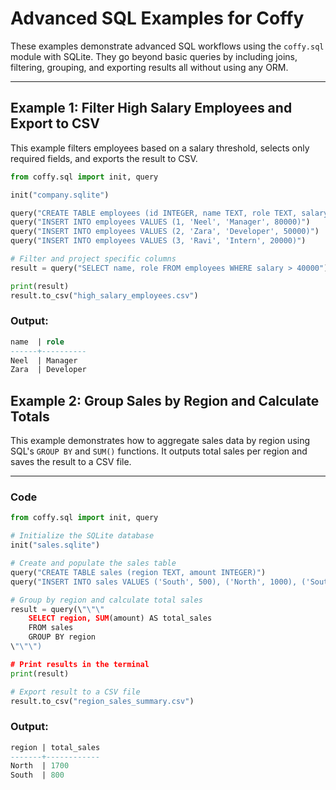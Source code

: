 # Advanced SQL Examples for Coffy

These examples demonstrate advanced SQL workflows using the `coffy.sql` module with SQLite. They go beyond basic queries by including joins, filtering, grouping, and exporting results  all without using any ORM.

---

## Example 1: Filter High Salary Employees and Export to CSV

This example filters employees based on a salary threshold, selects only required fields, and exports the result to CSV.

```python
from coffy.sql import init, query

init("company.sqlite")

query("CREATE TABLE employees (id INTEGER, name TEXT, role TEXT, salary INTEGER)")
query("INSERT INTO employees VALUES (1, 'Neel', 'Manager', 80000)")
query("INSERT INTO employees VALUES (2, 'Zara', 'Developer', 50000)")
query("INSERT INTO employees VALUES (3, 'Ravi', 'Intern', 20000)")

# Filter and project specific columns
result = query("SELECT name, role FROM employees WHERE salary > 40000")

print(result)
result.to_csv("high_salary_employees.csv")
```

### Output:

```sql
name  | role    
------+----------
Neel  | Manager  
Zara  | Developer
```



## Example 2: Group Sales by Region and Calculate Totals

This example demonstrates how to aggregate sales data by region using SQL's `GROUP BY` and `SUM()` functions. It outputs total sales per region and saves the result to a CSV file.

---

### Code

```python
from coffy.sql import init, query

# Initialize the SQLite database
init("sales.sqlite")

# Create and populate the sales table
query("CREATE TABLE sales (region TEXT, amount INTEGER)")
query("INSERT INTO sales VALUES ('South', 500), ('North', 1000), ('South', 300), ('North', 700)")

# Group by region and calculate total sales
result = query(\"\"\"
    SELECT region, SUM(amount) AS total_sales
    FROM sales
    GROUP BY region
\"\"\")

# Print results in the terminal
print(result)

# Export result to a CSV file
result.to_csv("region_sales_summary.csv")
```
### Output:
```sql
region | total_sales
-------+------------
North  | 1700       
South  | 800
```


